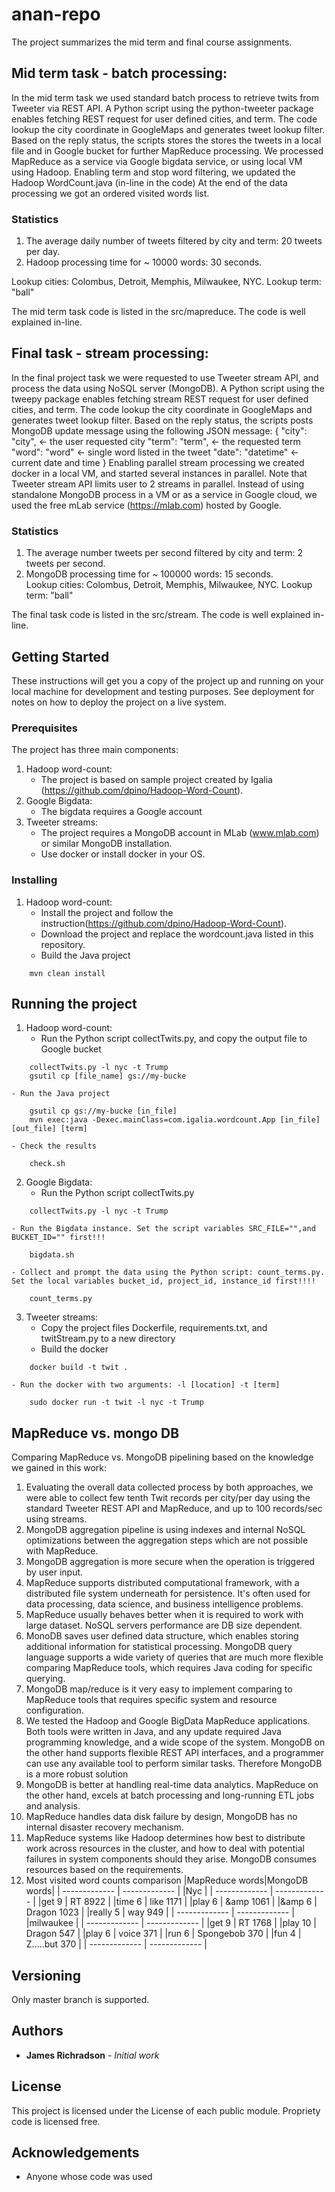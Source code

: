 # anan-repo

The project summarizes the mid term and final course assignments.
## Mid term task - batch processing:
In the mid term task we used standard batch process to retrieve twits from Tweeter via REST API. 
A Python script using the python-tweeter package enables fetching REST request for user defined cities, and term. The code lookup the city coordinate in GoogleMaps and 
generates tweet lookup filter. Based on the reply status, the scripts stores the stores the tweets in a local file and in Google bucket for further MapReduce processing.
We processed MapReduce as a service via Google bigdata service, or using local VM using Hadoop. Enabling term and stop word filtering, we updated the Hadoop WordCount.java (in-line in the code) 
At the end of the data processing we got an ordered visited words list.

### Statistics
1. The average daily number of tweets filtered by city and term: 20 tweets per day.
2. Hadoop processing time for ~ 10000 words: 30 seconds.     

Lookup cities: Colombus, Detroit, Memphis, Milwaukee, NYC.
Lookup term: "ball"

The mid term task code is listed in the src/mapreduce. The code is well explained in-line.

## Final task - stream processing:
In the final project task we were requested to use Tweeter stream API, and process the data using NoSQL server (MongoDB).
A Python script using the tweepy package enables fetching stream REST request for user defined cities, and term. The code lookup the city coordinate in GoogleMaps and 
generates tweet lookup filter. Based on the reply status, the scripts posts MongoDB update message using the following JSON message:
		{ "city": "city",       <- the user requested city 
		  "term": "term",       <- the requested term 
		  "word": "word"        <- single word listed in the tweet 
		  "date": "datetime"    <- current date and time 
		}
Enabling parallel stream processing we created docker in a local VM, and started several instances in parallel. Note that Tweeter stream API limits user to 2 streams in parallel.
Instead of using standalone MongoDB process in a VM or as a service in Google cloud, we used the free mLab service (https://mlab.com) hosted by Google. 
### Statistics
1. The average number tweets per second filtered by city and term: 2 tweets per second.
2. MongoDB processing time for ~ 100000 words: 15 seconds.     
Lookup cities: Colombus, Detroit, Memphis, Milwaukee, NYC.
Lookup term: "ball"

The final task code is listed in the src/stream. The code is well explained in-line.


## Getting Started

These instructions will get you a copy of the project up and running on your local machine for development and testing purposes. See deployment for notes on how to deploy the project on a live system.

### Prerequisites

The project has three main components:
1. Hadoop word-count:
	- The project is based on sample project created by Igalia (https://github.com/dpino/Hadoop-Word-Count). 
2. Google Bigdata:
	- The bigdata requires a Google account 
3. Tweeter streams:
	- The project requires a MongoDB account in MLab (www.mlab.com) or similar MongoDB installation.
	- Use docker or install docker in your OS.

### Installing

1. Hadoop word-count:
	- Install the project and follow the instruction(https://github.com/dpino/Hadoop-Word-Count).
	- Download the project and replace the wordcount.java listed in this repository.
	- Build the Java project 
```
	mvn clean install
```

## Running the project

1. Hadoop word-count:
	- Run the Python script collectTwits.py, and copy the output file to Google bucket 
```
	collectTwits.py -l nyc -t Trump
	gsutil cp [file_name] gs://my-bucke
```
	- Run the Java project 
```
	gsutil cp gs://my-bucke [in_file]
	mvn exec:java -Dexec.mainClass=com.igalia.wordcount.App [in_file] [out_file] [term]
```
	- Check the results
```
	check.sh
```
2. Google Bigdata:
	- Run the Python script collectTwits.py
```
	collectTwits.py -l nyc -t Trump
```
	- Run the Bigdata instance. Set the script variables SRC_FILE="",and BUCKET_ID="" first!!!
```
	bigdata.sh
```
	- Collect and prompt the data using the Python script: count_terms.py. 
	Set the local variables bucket_id, project_id, instance_id first!!!!
```
	count_terms.py
```
3. Tweeter streams:
	- Copy the project files Dockerfile, requirements.txt, and twitStream.py to a new directory
	- Build the docker
```
	docker build -t twit .
```
	- Run the docker with two arguments: -l [location] -t [term]
```
	sudo docker run -t twit -l nyc -t Trump
```

## MapReduce vs. mongo DB
Comparing MapReduce vs. MongoDB pipelining based on the knowledge we gained in this work:
1.	Evaluating the overall data collected process by both approaches, we were able to collect few tenth Twit records per city/per day using the standard Tweeter REST API and MapReduce, and up to 100 records/sec using streams.
2.	MongoDB aggregation pipeline is using indexes and internal NoSQL optimizations between the aggregation steps which are not possible with MapReduce.
3.	MongoDB aggregation is more secure when the operation is triggered by user input.
4.	MapReduce supports distributed computational framework, with a distributed file system underneath for persistence. It's often used for data processing, data science, and business intelligence problems. 
5.	MapReduce usually behaves better when it is required to work with large dataset. NoSQL servers performance are DB size dependent. 
6.	MonoDB saves user defined data structure, which enables storing additional information for statistical processing. MongoDB query language supports a wide variety of queries that are much more flexible comparing MapReduce tools, which requires Java coding for specific querying.     
7.	MongoDB map/reduce is it very easy to implement comparing to MapReduce tools that requires specific system and resource configuration.
8.  We tested the Hadoop and Google BigData MapReduce applications. Both tools were written in Java, and any update required Java programming knowledge, and a wide scope of the system. MongoDB on the other hand supports flexible REST API interfaces, and a programmer can use any available tool to perform similar tasks. Therefore MongoDB is a more robust solution
9.  MongoDB is better at handling real-time data analytics. MapReduce on the other hand, excels at batch processing and long-running ETL jobs and analysis.
10. MapReduce handles data disk failure by design, MongoDB has no internal disaster recovery mechanism.
11. MapReduce systems like Hadoop determines how best to distribute work across resources in the cluster, and how to deal with potential failures in system components should they arise. MongoDB consumes resources based on the requirements. 
12. Most visited word counts comparison
	|MapReduce words|MongoDB words|
	| ------------- | ------------- |
	|Nyc            		|
	| ------------- | ------------- |
	|get     9      | RT 8922	|
	|time    6      | like 1171	|
	|play    6      | &amp 1061	|
	|&amp   6       | Dragon 1023	|
	|really  5      | way 949	|
	| ------------- | ------------- |
	|milwaukee        		|
	| ------------- | ------------- |
	|get     9      | RT 1768	|
	|play    10     | Dragon 547	|
	|play    6      | voice 371	|
	|run     6      | Spongebob 370	|
	|fun     4      | Z.....but 370	|
	| ------------- | ------------- |


## Versioning

Only master branch is supported. 

## Authors

* **James Richradson** - *Initial work* 

## License

This project is licensed under the License of each public module. Propriety code is licensed free.

## Acknowledgements

* Anyone whose code was used

